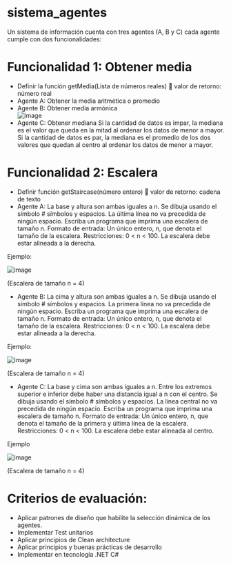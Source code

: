 # sistema_agentes
Un sistema de información cuenta con tres agentes (A, B y C) cada agente cumple con dos funcionalidades:

# Funcionalidad 1: Obtener media
-	Definir la función getMedia(Lista de números reales)  valor de retorno: número real
-	Agente A: Obtener la media aritmética o promedio
-	Agente B: Obtener media armónica  
![image](https://user-images.githubusercontent.com/8541422/226695890-14490a12-c956-462d-bb8d-4f91bee02fca.png)
-	Agente C: Obtener mediana
Si la cantidad de datos es impar, la mediana es el valor que queda en la mitad al ordenar los datos de menor a mayor.
Si la cantidad de datos es par, la mediana es el promedio de los dos valores que quedan al centro al ordenar los datos de menor a mayor.


# Funcionalidad 2: Escalera
-	Definir función getStaircase(número entero)  valor de retorno: cadena de texto
-	Agente A: 
La base y altura son ambas iguales a n. Se dibuja usando el símbolo # símbolos y espacios. La última línea no va precedida de ningún espacio. Escriba un programa que imprima una escalera de tamaño n. Formato de entrada: Un único entero, n, que denota el tamaño de la escalera.
Restricciones:  0 < n < 100.  La escalera debe estar alineada a la derecha.

Ejemplo:

![image](https://user-images.githubusercontent.com/8541422/226696356-592d9b07-8cd5-4c89-90bf-c6211b0f3540.png)

(Escalera de tamaño n = 4)

-	Agente B:
La cima y altura son ambas iguales a n. Se dibuja usando el símbolo # símbolos y espacios. La primera línea no va precedida de ningún espacio. Escriba un programa que imprima una escalera de tamaño n. Formato de entrada: Un único entero, n, que denota el tamaño de la escalera.
Restricciones:  0 < n < 100.  La escalera debe estar alineada a la derecha.

Ejemplo:

![image](https://user-images.githubusercontent.com/8541422/226695968-9136abac-9f42-4521-af9f-2d9c6bd71e8e.png)

(Escalera de tamaño n = 4)

-	Agente C:
La base y cima son ambas iguales a n. Entre los extremos superior e inferior debe haber una distancia igual a n con el centro. Se dibuja usando el símbolo # símbolos y espacios. La línea central no va precedida de ningún espacio. Escriba un programa que imprima una escalera de tamaño n. Formato de entrada: Un único entero, n, que denota el tamaño de la primera y última línea de la escalera.
Restricciones:  0 < n < 100.  La escalera debe estar alineada al centro.

Ejemplo

![image](https://user-images.githubusercontent.com/8541422/226696036-cae5a565-bf58-44e5-bb62-9ee37a51a357.png)

(Escalera de tamaño n = 4)

# Criterios de evaluación:
-	Aplicar patrones de diseño que habilite la selección dinámica de los agentes.
-	Implementar Test unitarios
-	Aplicar principios de Clean architecture
-	Aplicar principios y buenas prácticas de desarrollo
-	Implementar en tecnología .NET C#
